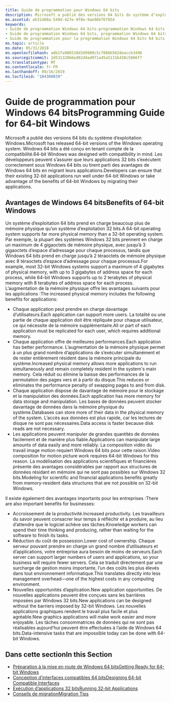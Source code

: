 ```yaml
---
title: Guide de programmation pour Windows 64 bits
description: Microsoft a publié des versions 64 bits du système d’exploitation Windows.
ms.assetid: eb31408a-549d-427e-9f8e-9ae96bf6f854
keywords:
- Guide de programmation Windows 64 bits-programmation Windows 64 bits
- Guide de programmation Windows 64 bits, programmation Windows 64 bits, page d’hébergement
- Guide de programmation pour la programmation Windows 64 bits 64 bits Voir Guide de programmation Windows pour 64 bits
ms.topic: article
ms.date: 05/31/2018
ms.openlocfilehash: adb1fa906510d3d9909c5cf888b562deaccb3496
ms.sourcegitcommit: 2d531328b6ed82d4ad971a45a5131b430c5866f7
ms.translationtype: MT
ms.contentlocale: fr-FR
ms.lasthandoff: 09/16/2019
ms.locfileid: "104380039"
---
```

# <a name="programming-guide-for-64-bit-windows"></a><span data-ttu-id="aab2c-106">Guide de programmation pour Windows 64 bits</span><span class="sxs-lookup"><span data-stu-id="aab2c-106">Programming Guide for 64-bit Windows</span></span>

<span data-ttu-id="aab2c-107">Microsoft a publié des versions 64 bits du système d’exploitation Windows.</span><span class="sxs-lookup"><span data-stu-id="aab2c-107">Microsoft has released 64-bit versions of the Windows operating system.</span></span> <span data-ttu-id="aab2c-108">Windows 64 bits a été conçu en tenant compte de la compatibilité.</span><span class="sxs-lookup"><span data-stu-id="aab2c-108">64-bit Windows was designed with compatibility in mind.</span></span> <span data-ttu-id="aab2c-109">Les développeurs peuvent s’assurer que leurs applications 32 bits s’exécutent correctement sous Windows 64 bits ou tirent parti des avantages de Windows 64 bits en migrant leurs applications.</span><span class="sxs-lookup"><span data-stu-id="aab2c-109">Developers can ensure that their existing 32-bit applications run well under 64-bit Windows or take advantage of the benefits of 64-bit Windows by migrating their applications.</span></span>

## <a name="benefits-of-64-bit-windows"></a><span data-ttu-id="aab2c-110">Avantages de Windows 64 bits</span><span class="sxs-lookup"><span data-stu-id="aab2c-110">Benefits of 64-bit Windows</span></span>

<span data-ttu-id="aab2c-111">Un système d’exploitation 64 bits prend en charge beaucoup plus de mémoire physique qu’un système d’exploitation 32 bits.</span><span class="sxs-lookup"><span data-stu-id="aab2c-111">A 64-bit operating system supports far more physical memory than a 32-bit operating system.</span></span> <span data-ttu-id="aab2c-112">Par exemple, la plupart des systèmes Windows 32 bits prennent en charge un maximum de 4 gigaoctets de mémoire physique, avec jusqu’à 3 gigaoctets d’espace d’adressage pour chaque processus, tandis que Windows 64 bits prend en charge jusqu’à 2 téraoctets de mémoire physique avec 8 téraoctets d’espace d’adressage pour chaque processus.</span><span class="sxs-lookup"><span data-stu-id="aab2c-112">For example, most 32-bit Windows systems support a maximum of 4 gigabytes of physical memory, with up to 3 gigabytes of address space for each process, while 64-bit Windows supports up to 2 terabytes of physical memory with 8 terabytes of address space for each process.</span></span> <span data-ttu-id="aab2c-113">L’augmentation de la mémoire physique offre les avantages suivants pour les applications :</span><span class="sxs-lookup"><span data-stu-id="aab2c-113">The increased physical memory includes the following benefits for applications:</span></span>

-   <span data-ttu-id="aab2c-114">Chaque application peut prendre en charge davantage d’utilisateurs.</span><span class="sxs-lookup"><span data-stu-id="aab2c-114">Each application can support more users.</span></span> <span data-ttu-id="aab2c-115">La totalité ou une partie de chaque application doit être répliquée pour chaque utilisateur, ce qui nécessite de la mémoire supplémentaire.</span><span class="sxs-lookup"><span data-stu-id="aab2c-115">All or part of each application must be replicated for each user, which requires additional memory.</span></span>
-   <span data-ttu-id="aab2c-116">Chaque application offre de meilleures performances.</span><span class="sxs-lookup"><span data-stu-id="aab2c-116">Each application has better performance.</span></span> <span data-ttu-id="aab2c-117">L’augmentation de la mémoire physique permet à un plus grand nombre d’applications de s’exécuter simultanément et de rester entièrement résident dans la mémoire principale du système.</span><span class="sxs-lookup"><span data-stu-id="aab2c-117">Increased physical memory allows more applications to run simultaneously and remain completely resident in the system's main memory.</span></span> <span data-ttu-id="aab2c-118">Cela réduit ou élimine la baisse des performances de la permutation des pages vers et à partir du disque.</span><span class="sxs-lookup"><span data-stu-id="aab2c-118">This reduces or eliminates the performance penalty of swapping pages to and from disk.</span></span>
-   <span data-ttu-id="aab2c-119">Chaque application dispose de davantage de mémoire pour le stockage et la manipulation des données.</span><span class="sxs-lookup"><span data-stu-id="aab2c-119">Each application has more memory for data storage and manipulation.</span></span> <span data-ttu-id="aab2c-120">Les bases de données peuvent stocker davantage de données dans la mémoire physique du système.</span><span class="sxs-lookup"><span data-stu-id="aab2c-120">Databases can store more of their data in the physical memory of the system.</span></span> <span data-ttu-id="aab2c-121">L’accès aux données est plus rapide, car les lectures de disque ne sont pas nécessaires.</span><span class="sxs-lookup"><span data-stu-id="aab2c-121">Data access is faster because disk reads are not necessary.</span></span>
-   <span data-ttu-id="aab2c-122">Les applications peuvent manipuler de grandes quantités de données facilement et de manière plus fiable.</span><span class="sxs-lookup"><span data-stu-id="aab2c-122">Applications can manipulate large amounts of data easily and more reliably.</span></span> <span data-ttu-id="aab2c-123">La composition vidéo du travail image motion requiert Windows 64 bits pour cette raison.</span><span class="sxs-lookup"><span data-stu-id="aab2c-123">Video composition for motion picture work requires 64-bit Windows for this reason.</span></span> <span data-ttu-id="aab2c-124">La modélisation des applications scientifiques et financières présente des avantages considérables par rapport aux structures de données résidant en mémoire qui ne sont pas possibles sur Windows 32 bits.</span><span class="sxs-lookup"><span data-stu-id="aab2c-124">Modeling for scientific and financial applications benefits greatly from memory-resident data structures that are not possible on 32-bit Windows.</span></span>

<span data-ttu-id="aab2c-125">Il existe également des avantages importants pour les entreprises :</span><span class="sxs-lookup"><span data-stu-id="aab2c-125">There are also important benefits for businesses:</span></span>

-   <span data-ttu-id="aab2c-126">Accroissement de la productivité.</span><span class="sxs-lookup"><span data-stu-id="aab2c-126">Increased productivity.</span></span> <span data-ttu-id="aab2c-127">Les travailleurs du savoir peuvent consacrer leur temps à réfléchir et à produire, au lieu d’attendre que le logiciel achève ses tâches.</span><span class="sxs-lookup"><span data-stu-id="aab2c-127">Knowledge workers can spend their time thinking and producing, rather than waiting for the software to finish its tasks.</span></span>
-   <span data-ttu-id="aab2c-128">Réduction du coût de possession.</span><span class="sxs-lookup"><span data-stu-id="aab2c-128">Lower cost of ownership.</span></span> <span data-ttu-id="aab2c-129">Chaque serveur pouvant prendre en charge un grand nombre d’utilisateurs et d’applications, votre entreprise aura besoin de moins de serveurs.</span><span class="sxs-lookup"><span data-stu-id="aab2c-129">Each server can support larger numbers of users and applications, so your business will require fewer servers.</span></span> <span data-ttu-id="aab2c-130">Cela se traduit directement par une surcharge de gestion moins importante, l’un des coûts les plus élevés dans tout environnement informatique.</span><span class="sxs-lookup"><span data-stu-id="aab2c-130">This translates directly into less management overhead—one of the highest costs in any computing environment.</span></span>
-   <span data-ttu-id="aab2c-131">Nouvelles opportunités d’application.</span><span class="sxs-lookup"><span data-stu-id="aab2c-131">New application opportunities.</span></span> <span data-ttu-id="aab2c-132">De nouvelles applications peuvent être conçues sans les barrières imposées par Windows 32 bits.</span><span class="sxs-lookup"><span data-stu-id="aab2c-132">New applications can be designed without the barriers imposed by 32-bit Windows.</span></span> <span data-ttu-id="aab2c-133">Les nouvelles applications graphiques rendent le travail plus facile et plus agréable.</span><span class="sxs-lookup"><span data-stu-id="aab2c-133">New graphics applications will make work easier and more enjoyable.</span></span> <span data-ttu-id="aab2c-134">Les tâches consommatrices de données qui ne sont pas réalisables aujourd’hui peuvent être effectuées à l’aide de Windows 64 bits.</span><span class="sxs-lookup"><span data-stu-id="aab2c-134">Data-intensive tasks that are impossible today can be done with 64-bit Windows.</span></span>

## <a name="in-this-section"></a><span data-ttu-id="aab2c-135">Dans cette section</span><span class="sxs-lookup"><span data-stu-id="aab2c-135">In this Section</span></span>

-   [<span data-ttu-id="aab2c-136">Préparation à la mise en route de Windows 64 bits</span><span class="sxs-lookup"><span data-stu-id="aab2c-136">Getting Ready for 64-bit Windows</span></span>](getting-ready-for-64-bit-windows.md)
-   [<span data-ttu-id="aab2c-137">Conception d’interfaces compatibles 64 bits</span><span class="sxs-lookup"><span data-stu-id="aab2c-137">Designing 64-bit Compatible Interfaces</span></span>](designing-64-bit-compatible-interfaces.md)
-   [<span data-ttu-id="aab2c-138">Exécution d’applications 32 bits</span><span class="sxs-lookup"><span data-stu-id="aab2c-138">Running 32-bit Applications</span></span>](running-32-bit-applications.md)
-   [<span data-ttu-id="aab2c-139">Conseils de migration</span><span class="sxs-lookup"><span data-stu-id="aab2c-139">Migration Tips</span></span>](migration-tips.md)

 

 




